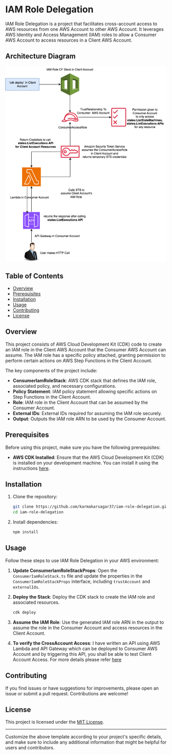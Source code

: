 # IAM Role Delegation

IAM Role Delegation is a project that facilitates cross-account access to AWS resources from one AWS Account to other AWS Account. It leverages AWS Identity and Access Management (IAM) roles to allow a Consumer AWS Account to access resources in a Client AWS Account.

## Architecture Diagram
![Architecture Diagram](assets/CrossAccountAccess.png)

## Table of Contents

- [Overview](#overview)
- [Prerequisites](#prerequisites)
- [Installation](#installation)
- [Usage](#usage)
- [Contributing](#contributing)
- [License](#license)

## Overview

This project consists of AWS Cloud Development Kit (CDK) code to create an IAM role in the Client AWS Account that the Consumer AWS Account can assume. The IAM role has a specific policy attached, granting permission to perform certain actions on AWS Step Functions in the Client Account.

The key components of the project include:

- **ConsumerIamRoleStack**: AWS CDK stack that defines the IAM role, associated policy, and necessary configurations.
- **Policy Statement**: IAM policy statement allowing specific actions on Step Functions in the Client Account.
- **Role**: IAM role in the Client Account that can be assumed by the Consumer Account.
- **External IDs**: External IDs required for assuming the IAM role securely.
- **Output**: Outputs the IAM role ARN to be used by the Consumer Account.

## Prerequisites

Before using this project, make sure you have the following prerequisites:

- **AWS CDK Installed**: Ensure that the AWS Cloud Development Kit (CDK) is installed on your development machine. You can install it using the instructions [here](https://docs.aws.amazon.com/cdk/latest/guide/getting_started.html).

## Installation

1. Clone the repository:

   ```bash
   git clone https://github.com/karmakarsagar37/iam-role-delegation.git
   cd iam-role-delegation
   ```

2. Install dependencies:

   ```bash
   npm install
   ```

## Usage

Follow these steps to use IAM Role Delegation in your AWS environment:

1. **Update ConsumerIamRoleStackProps**: Open the `ConsumerIamRoleStack.ts` file and update the properties in the `ConsumerIamRoleStackProps` interface, including `trustAccount` and `externalIds`.

2. **Deploy the Stack**: Deploy the CDK stack to create the IAM role and associated resources.

   ```bash
   cdk deploy
   ```

3. **Assume the IAM Role**: Use the generated IAM role ARN in the output to assume the role in the Consumer Account and access resources in the Client Account.

4. **To verify the CrossAccount Access**: I have written an API using AWS Lambda and API Gateway which can be deployed to Consumer AWS Account and by triggering this API, you shall be able to test Client Account Access. For more details please refer [here](./lambda/README.md)

## Contributing

If you find issues or have suggestions for improvements, please open an issue or submit a pull request. Contributions are welcome!

## License

This project is licensed under the [MIT License](LICENSE).

---

Customize the above template according to your project's specific details, and make sure to include any additional information that might be helpful for users and contributors.